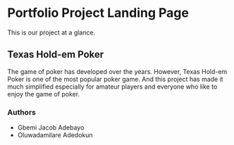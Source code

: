 # Portfolio Project Landing Page
This is our project at a glance.

## Texas Hold-em Poker
The game of poker has developed over the years. However, Texas Hold-em Poker is one of the most popular poker game. And this project has made it much simplified especially for amateur players and everyone who like to enjoy the game of poker.

### Authors
- Gbemi Jacob Adebayo
- Oluwadamilare Adedokun